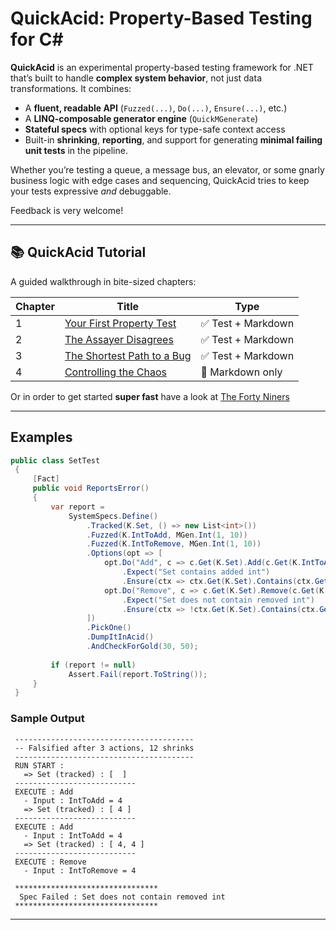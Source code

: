 # QuickAcid: Property-Based Testing for C# 

**QuickAcid** is an experimental property-based testing framework for .NET that’s built to handle **complex system behavior**, not just data transformations. It combines:

- A **fluent, readable API** (`Fuzzed(...)`, `Do(...)`, `Ensure(...)`, etc.)
- A **LINQ-composable generator engine** (`QuickMGenerate`)
- **Stateful specs** with optional keys for type-safe context access
- Built-in **shrinking**, **reporting**, and support for generating **minimal failing unit tests** in the pipeline.

Whether you’re testing a queue, a message bus, an elevator, or some gnarly business logic with edge cases and sequencing, QuickAcid tries to keep your tests expressive *and* debuggable.

Feedback is very welcome!

---

## 📚 QuickAcid Tutorial

A guided walkthrough in bite-sized chapters:

| Chapter | Title                             | Type        |
|---------|-----------------------------------|-------------|
| 1       | [Your First Property Test](https://github.com/kilfour/QuickAcid/blob/master/QuickAcid.Examples/Tutorial/Chapter1.YourFirstPropertyTest/About.md) | ✅ Test + Markdown |
| 2       | [The Assayer Disagrees](https://github.com/kilfour/QuickAcid/blob/master/QuickAcid.Examples/Tutorial/Chapter2.SneakyBugs/About.md)       | ✅ Test + Markdown |
| 3       | [The Shortest Path to a Bug](https://github.com/kilfour/QuickAcid/blob/master/QuickAcid.Examples/Tutorial/Chapter3.TheShortestPathtoaBug/About.md) | ✅ Test + Markdown |
| 4       | [Controlling the Chaos](https://github.com/kilfour/QuickAcid/blob/master/QuickAcid.Examples/Tutorial/Chapter4.ControllingTheChaos/About.md)        | 📄 Markdown only   |


Or in order to get started **super fast** have a look at [The Forty Niners](https://github.com/kilfour/QuickAcid/blob/master/QuickAcid.TheFortyNiners/README.md)


---

## Examples

```csharp
public class SetTest
 {
     [Fact]
     public void ReportsError()
     {
         var report =
             SystemSpecs.Define()
                 .Tracked(K.Set, () => new List<int>())
                 .Fuzzed(K.IntToAdd, MGen.Int(1, 10))
                 .Fuzzed(K.IntToRemove, MGen.Int(1, 10))
                 .Options(opt => [
                     opt.Do("Add", c => c.Get(K.Set).Add(c.Get(K.IntToAdd)))
                         .Expect("Set contains added int")
                         .Ensure(ctx => ctx.Get(K.Set).Contains(ctx.Get(K.IntToAdd))),
                     opt.Do("Remove", c => c.Get(K.Set).Remove(c.Get(K.IntToRemove)))
                         .Expect("Set does not contain removed int")
                         .Ensure(ctx => !ctx.Get(K.Set).Contains(ctx.Get(K.IntToRemove)))
                 ])
                 .PickOne()
                 .DumpItInAcid()
                 .AndCheckForGold(30, 50);
 
         if (report != null)
             Assert.Fail(report.ToString());
     }
 }
```

### Sample Output

```
 ----------------------------------------
 -- Falsified after 3 actions, 12 shrinks
 ----------------------------------------
 RUN START :
   => Set (tracked) : [  ]
 ---------------------------
 EXECUTE : Add
   - Input : IntToAdd = 4
   => Set (tracked) : [ 4 ]
 ---------------------------
 EXECUTE : Add
   - Input : IntToAdd = 4
   => Set (tracked) : [ 4, 4 ]
 ---------------------------
 EXECUTE : Remove
   - Input : IntToRemove = 4

 ********************************
  Spec Failed : Set does not contain removed int
 ********************************
```

---



